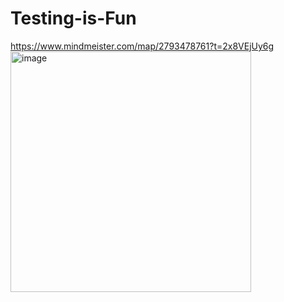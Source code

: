 # Testing-is-Fun
https://www.mindmeister.com/map/2793478761?t=2x8VEjUy6g
<img width="385" alt="image" src="https://github.com/AlyonkaNY/Testing-is-Fun/assets/134506592/169f69b3-36f6-4ba5-bf81-f5d014b63f22">

